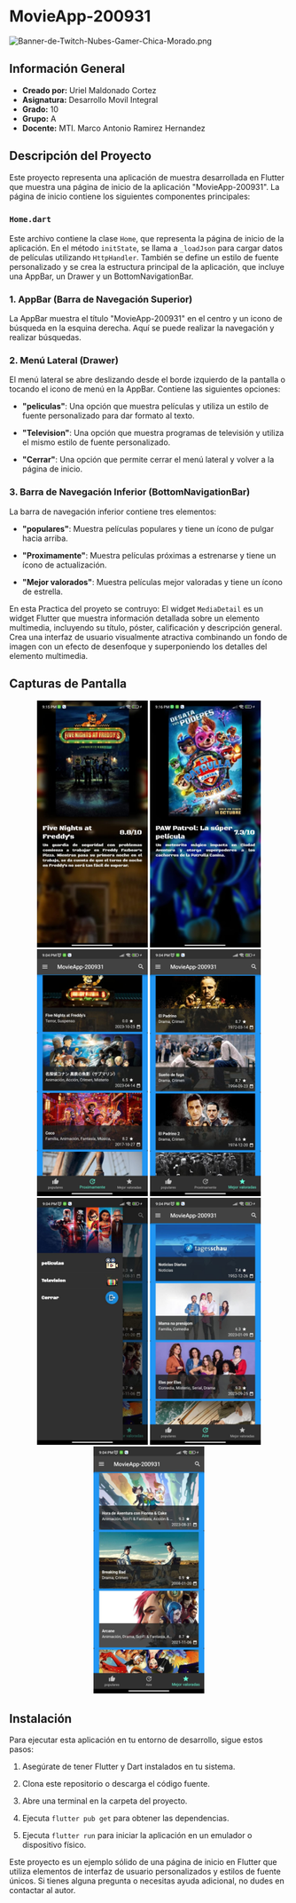 # MovieApp-200931
![Banner-de-Twitch-Nubes-Gamer-Chica-Morado.png](https://i.postimg.cc/15q3LFXF/Banner-de-Twitch-Nubes-Gamer-Chica-Morado.png)
## Información General

- **Creado por:** Uriel Maldonado Cortez
- **Asignatura:** Desarrollo Movil Integral
- **Grado:** 10
- **Grupo:** A
- **Docente:** MTI. Marco Antonio Ramirez Hernandez

## Descripción del Proyecto

Este proyecto representa una aplicación de muestra desarrollada en Flutter que muestra una página de inicio de la aplicación "MovieApp-200931". La página de inicio contiene los siguientes componentes principales:

### `Home.dart`

Este archivo contiene la clase `Home`, que representa la página de inicio de la aplicación. En el método `initState`, se llama a `_loadJson` para cargar datos de películas utilizando `HttpHandler`. También se define un estilo de fuente personalizado y se crea la estructura principal de la aplicación, que incluye una AppBar, un Drawer y un BottomNavigationBar.

### 1. AppBar (Barra de Navegación Superior)

La AppBar muestra el título "MovieApp-200931" en el centro y un icono de búsqueda en la esquina derecha. Aquí se puede realizar la navegación y realizar búsquedas.

### 2. Menú Lateral (Drawer)

El menú lateral se abre deslizando desde el borde izquierdo de la pantalla o tocando el icono de menú en la AppBar. Contiene las siguientes opciones:

- **"peliculas"**: Una opción que muestra películas y utiliza un estilo de fuente personalizado para dar formato al texto.

- **"Television"**: Una opción que muestra programas de televisión y utiliza el mismo estilo de fuente personalizado.

- **"Cerrar"**: Una opción que permite cerrar el menú lateral y volver a la página de inicio.

### 3. Barra de Navegación Inferior (BottomNavigationBar)

La barra de navegación inferior contiene tres elementos:

- **"populares"**: Muestra películas populares y tiene un ícono de pulgar hacia arriba.

- **"Proximamente"**: Muestra películas próximas a estrenarse y tiene un ícono de actualización.

- **"Mejor valorados"**: Muestra películas mejor valoradas y tiene un ícono de estrella.

En esta Practica del proyeto se contruyo:
El widget `MediaDetail` es un widget Flutter que muestra información detallada sobre un elemento multimedia, incluyendo su título, póster, calificación y descripción general. Crea una interfaz de usuario visualmente atractiva combinando un fondo de imagen con un efecto de desenfoque y superponiendo los detalles del elemento multimedia.

## Capturas de Pantalla
<p align="center">
  <img src="./assets/a1.jpeg" width="200" alt="Captura de Pantalla 1.1">
  <img src="./assets/a2.jpeg" width="200" alt="Captura de Pantalla 1.2">
  <img src="./assets/b.jpg" width="200" alt="Captura de Pantalla 2">
  <img src="./assets/c.jpg" width="200" alt="Captura de Pantalla 3">
  <img src="./assets/d.jpg" width="200" alt="Captura de Pantalla 4">
  <img src="./assets/f.jpg" width="200" alt="Captura de Pantalla 6">
  <img src="./assets/g.jpg" width="200" alt="Captura de Pantalla 7">
</p>

## Instalación

Para ejecutar esta aplicación en tu entorno de desarrollo, sigue estos pasos:

1. Asegúrate de tener Flutter y Dart instalados en tu sistema.

2. Clona este repositorio o descarga el código fuente.

3. Abre una terminal en la carpeta del proyecto.

4. Ejecuta `flutter pub get` para obtener las dependencias.

5. Ejecuta `flutter run` para iniciar la aplicación en un emulador o dispositivo físico.


Este proyecto es un ejemplo sólido de una página de inicio en Flutter que utiliza elementos de interfaz de usuario personalizados y estilos de fuente únicos. Si tienes alguna pregunta o necesitas ayuda adicional, no dudes en contactar al autor.
